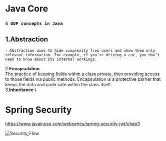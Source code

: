 # Java Core

### `4 OOP concepts in Java`
## 1.Abstraction 
    - Abstraction aims to hide complexity from users and show them only relevant information. For example, if you’re driving a car, you don’t need to know about its internal workings. 
2.**Encapsulation** \
    The practice of keeping fields within a class private, then providing access to those fields via public methods. Encapsulation is a protective barrier that keeps the data and code safe within the class itself. \
3.**Inheritance** \

# Spring Security 
https://www.javainuse.com/webseries/spring-security-jwt/chap3 

![Security_Flow](https://www.javainuse.com/series-2-2-min.jpg)

